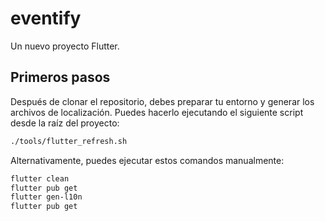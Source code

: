 # eventify

Un nuevo proyecto Flutter.

## Primeros pasos

Después de clonar el repositorio, debes preparar tu entorno y generar los archivos de localización. Puedes hacerlo ejecutando el siguiente script desde la raíz del proyecto:

```bash
./tools/flutter_refresh.sh
```

Alternativamente, puedes ejecutar estos comandos manualmente:

```bash
flutter clean
flutter pub get
flutter gen-l10n
flutter pub get
```